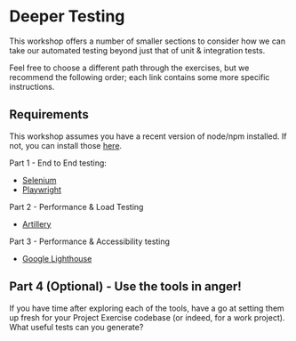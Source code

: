 # Deeper Testing

This workshop offers a number of smaller sections to consider how we can take our automated testing beyond just that of unit & integration tests.

Feel free to choose a different path through the exercises, but we recommend the following order; each link contains some more specific instructions.

## Requirements

This workshop assumes you have a recent version of node/npm installed. If not, you can install those [here](https://nodejs.org/en/download/).

Part 1 - End to End testing:
* [Selenium](./e2e-selenium/Readme.md)
* [Playwright](./playwright/Readme.md)

Part 2 - Performance & Load Testing
* [Artillery](./artillery/Readme.md)

Part 3 - Performance & Accessibility testing
* [Google Lighthouse](./lighthouse/Readme.md)

## Part 4 (Optional) - Use the tools in anger!

If you have time after exploring each of the tools, have a go at setting them up fresh for your Project Exercise codebase (or indeed, for a work project). What useful tests can you generate?